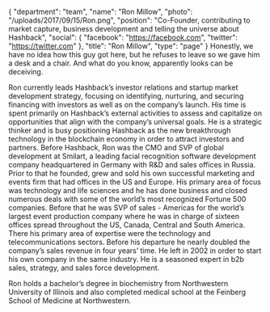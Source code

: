{
  "department": "team",
  "name": "Ron Millow",
  "photo": "/uploads/2017/09/15/Ron.png",
  "position": "Co-Founder, contributing to market capture, business development and telling the universe about Hashback",
  "social": {
    "facebook": "https://facebook.com",
    "twitter": "https://twitter.com"
  },
  "title": "Ron Millow",
  "type": "page"
}
Honestly, we have no idea how this guy got here, but he refuses to leave so we gave him a desk and a chair. And what do you know, apparently looks can be deceiving.

Ron currently leads Hashback’s investor relations and startup market development strategy, focusing on identifying, nurturing, and securing financing with investors as well as on the company’s launch. His time is spent primarily on Hashback’s external activities to assess and capitalize on opportunities that align with the company’s universal goals. He is a strategic thinker and is busy positioning Hashback as the new breakthrough technology in the blockchain economy in order to attract investors and partners. Before Hashback, Ron was the CMO and SVP of global development at Smilart, a leading facial recognition software development company headquartered in Germany with R&D and sales offices in Russia. Prior to that he founded, grew and sold his own successful marketing and events firm that had offices in the US and Europe. His primary area of focus was technology and life sciences and he has done business and closed numerous deals with some of the world’s most recognized Fortune 500 companies. Before that he was SVP of sales - Americas for the world’s largest event production company where he was in charge of sixteen offices spread throughout the US, Canada, Central and South America. There his primary area of expertise were the technology and telecommunications sectors. Before his departure he nearly doubled the company’s sales revenue in four years’ time. He left in 2002 in order to start his own company in the same industry. He is a seasoned expert in b2b sales, strategy, and sales force development.

Ron holds a bachelor’s degree in biochemistry from Northwestern University of Illinois and also completed medical school at the Feinberg School of Medicine at Northwestern.
